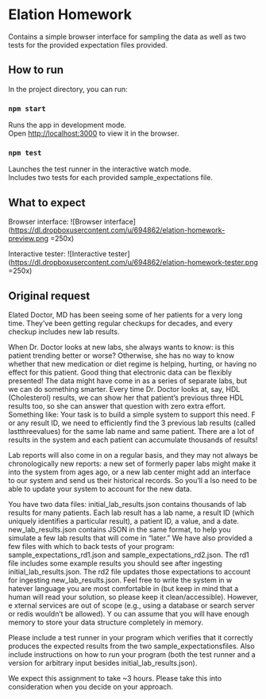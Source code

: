 # Elation HomeworkContains a simple browser interface for sampling the data as well as two tests for the provided expectation files provided.## How to runIn the project directory, you can run:### `npm start`Runs the app in development mode.<br>Open [http://localhost:3000](http://localhost:3000) to view it in the browser.### `npm test`Launches the test runner in the interactive watch mode.<br>Includes two tests for each provided sample_expectations file.## What to expectBrowser interface:![Browser interface](https://dl.dropboxusercontent.com/u/694862/elation-homework-preview.png =250x)Interactive tester:![Interactive tester](https://dl.dropboxusercontent.com/u/694862/elation-homework-tester.png =250x)## Original requestElated Doctor, MD has been seeing some of her patients for a very long time. They’ve been getting regular checkups for decades, and every checkup includes new lab results.When Dr. Doctor looks at new labs, she always wants to know: is this patient trending better or worse? Otherwise, she has no way to know whether that new medication or diet regime is helping, hurting, or having no effect for this patient.Good thing that electronic data can be flexibly presented! The data might have come in as a series of separate labs, but we can do something smarter. Every time Dr. Doctor looks at, say, HDL (Cholesterol) results, we can show her that patient’s previous three HDL results too, so she can answer that question with zero extra effort. Something like:Your task is to build a simple system to support this need. F or any result ID, we need to efficiently find the 3 previous lab results (called last­three­values) for the same lab name and same patient. There are a lot of results in the system and each patient can accumulate thousands of results!Lab reports will also come in on a regular basis, and they may not always be chronologically new reports: a new set of formerly paper labs might make it into the system from ages ago, or a new lab center might add an interface to our system and send us their historical records. So you’ll a lso need to be able to update your system to account for the new data.You have two data files:  initial_lab_results.json contains thousands of lab results for many patients. Each lab result has a lab name, a result ID (which uniquely identifies a particular result), a patient ID, a value, and a date.  new_lab_results.json contains JSON in the same format, to help you simulate a few lab results that will come in “later.” We have also provided a few files with which to back tests of your program:  sample_expectations_rd1.json and  sample_expectations_rd2.json. The rd1 file includes some example results you should see after ingesting  initial_lab_results.json. The rd2 file updates those expectations to account for ingesting  new_lab_results.json.Feel free to write the system in w hatever language you are most comfortable in (but keep in mind that a human will read your solution, so please keep it clean/accessible). However, e xternal services are out of scope (e.g., using a database or search server or redis wouldn’t be allowed). Y ou can assume that you will have enough memory to store your data structure completely in memory.Please include a test runner in your program which verifies that it correctly produces the expected results from the two sample_expectationsfiles. Also include instructions on how to run your program (both the test runner and a version for arbitrary input besides  initial_lab_results.json).We expect this assignment to take ~3 hours. Please take this into consideration when you decide on your approach.